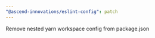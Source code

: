 ```yaml
---
"@ascend-innovations/eslint-config": patch
---
```


Remove nested yarn workspace config from package.json
